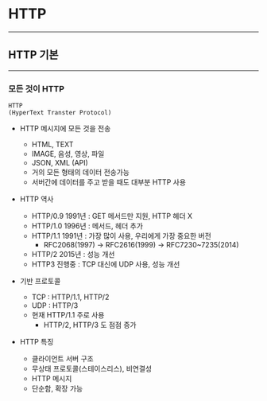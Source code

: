 # HTTP
---
## HTTP 기본
---
### 모든 것이 HTTP
```
HTTP
(HyperText Transter Protocol)
```

- HTTP 메시지에 모든 것을 전송
    - HTML, TEXT
    - IMAGE, 음성, 영상, 파일
    - JSON, XML (API)
    - 거의 모든 형태의 데이터 전송가능
    - 서버간에 데이터를 주고 받을 때도 대부분 HTTP 사용

- HTTP 역사
    - HTTP/0.9 1991년 : GET 메서드만 지원, HTTP 헤더 X
    - HTTP/1.0 1996년 : 메서드, 헤더 추가
    - HTTP/1.1 1991년 : 가장 많이 사용, 우리에게 가장 중요한 버전
        - RFC2068(1997) -> RFC2616(1999) -> RFC7230~7235(2014)
    - HTTP/2 2015년 : 성능 개선
    - HTTP3 진행중 : TCP 대신에 UDP 사용, 성능 개선

- 기반 프로토콜
    - TCP : HTTP/1.1, HTTP/2
    - UDP : HTTP/3
    - 현재 HTTP/1.1 주로 사용
        - HTTP/2, HTTP/3 도 점점 증가

- HTTP 특징
    - 클라이언트 서버 구조
    - 무상태 프로토콜(스테이스리스), 비연결성
    - HTTP 메시지
    - 단순함, 확장 가능